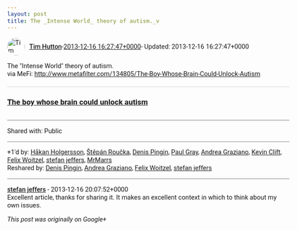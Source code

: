 ```yaml
---
layout: post
title: The _Intense World_ theory of autism._v
---
```


<html><head><meta charset="utf-8"><title>The &amp;quot;Intense World&amp;quot; theory of autism.&lt;br&gt;via MeFi: &lt;a rel=&quot;nofollow...</title><style>body {font: 11pt Roboto, Arial, sans-serif; max-width: 640px; margin: 24px;}.author-photo {border-radius: 50%; margin-right: 10px; width: 40px;}.author {font-weight: 500;}.main-content {margin: 15px 0 15px;}.post-title {font-weight: bold;}.location {display: block; margin-top: 15px;}.location img {float: left; margin-right: 5px; width: 20px;}.media-link {display: inline-block; max-width: 100%; vertical-align: top;}.media-link p {margin-top: 5px; max-height: 4em; overflow: scroll;}.media {max-height: 100vh; max-width: 100%;}.video-placeholder {background: black; display: flex; height: 300px; max-width: 100%; width: 640px;}.play-icon {border-bottom: 30px solid transparent; border-left: 50px solid white; border-top: 30px solid transparent; color: white; margin: auto;}.album {max-height: 800px; overflow: scroll; width: calc(100vw - 48px);}.album .media-link {margin-right: 5px; max-width: 250px;}.album .media {max-height: 250px;}.link-embed {border-top: 1px solid lightgrey; display: block; margin-top: 20px;}.link-embed img {max-width: 100%;}.inline-link-embed {display: block;}.inline-link-embed img {vertical-align: middle;}.link-title {display: inline-block; font-size: medium; font-weight: 300; padding-left: 1em;}.reshare-attribution {display: block; font-weight: bold; margin-bottom: 10px;}.poll-image {margin-bottom: 5px; max-height: 300px; max-width: 500px;}.poll-choice {align-items: center; display: flex; margin-bottom: 5px; max-width: 500px;}.poll-choice-percentage {background-color: lightblue; height: 100%; left: 0; position: absolute; z-index: -1;}.poll-choice-selected {margin-right: 5px;}.poll-choice-results {border: 1px solid lightgray; border-radius: 5px; display: flex; line-height: 40px; overflow: hidden; padding: 0 8px; position: relative;}.poll-choice-results, .poll-choice-description {flex-grow: 1; margin-right: 10px;}.poll-choice-image {width: 100%;}.poll-choice-image, .poll-choice-image img {max-height: 40px; max-width: 100px;}.poll-choice-votes {max-height: 100px; overflow: auto;}.plus-entity-embed {color: black; display: block; text-decoration: none;}.plus-entity-embed-cover-photo {max-height: 300px; max-width: 100%;}.plus-entity-embed-info {padding: 0 1em 1em;}.plus-entity-embed-info h2 {font-weight: 500; margin: 10px 0;}.plus-entity-embed-info p {font-size: small; margin: 0;}.collection-owner-avatar {border-radius: 50%; border: 2px solid white; height: 40px; margin-top: -22px;}.visibility {padding: 1em 0; border-top: 1px solid grey;}.post-activity {padding: 1em 0; border-top: 1px solid grey;}.comments {border-top: 1px solid gray; padding-top: 1em;}.comment + .comment {margin-top: 1em;}.comment .media-link, .comment .inline-link-embed {margin-top: 5px;}</style></head><body><div style="margin-bottom:1em;"><div style="display:flex; align-items:center"><img class="author-photo" src="https://lh4.googleusercontent.com/-epo4ZZKNqEw/AAAAAAAAAAI/AAAAAAAAVSU/qu3LpcHEnoQ/s64-c/photo.jpg" alt="Tim Hutton"><a href="https://plus.google.com/+TimHutton" target="_blank" class="author">Tim Hutton</a> - <a target="_blank" href="https://plus.google.com/+TimHutton/posts/HAMHHoRT3w3">2013-12-16 16:27:47+0000</a><span> - Updated: 2013-12-16 16:27:47+0000</span></div><div class="main-content">The &quot;Intense World&quot; theory of autism.<br>via MeFi: <a rel="nofollow" target="_blank" href="http://www.metafilter.com/134805/The-Boy-Whose-Brain-Could-Unlock-Autism" class="ot-anchor bidi_isolate" jslog="10929; track:click" dir="ltr">http://www.metafilter.com/134805/The-Boy-Whose-Brain-Could-Unlock-Autism</a></div><a href="https://medium.com/matter/70c3d64ff221" target="_blank" class="link-embed"><h3>The boy whose brain could unlock autism</h3><img src="https://d262ilb51hltx0.cloudfront.net/max/800/1*5AO2onzREkVKKHcWGXZVTQ.jpeg" alt=""></a></div><div class="visibility">Shared with: Public</div><div class="post-activity"><div class="plus-oners">+1'd by: <a href="https://plus.google.com/+HåkanHolgersson48">Håkan Holgersson</a>, <a href="https://plus.google.com/+StepanRoucka">Štěpán Roučka</a>, <a href="https://plus.google.com/+DenisPingin">Denis Pingin</a>, <a href="https://plus.google.com/+PaulGrayUK">Paul Gray</a>, <a href="https://plus.google.com/+AndreaGraziano">Andrea Graziano</a>, <a href="https://plus.google.com/+KevinClift">Kevin Clift</a>, <a href="https://plus.google.com/+FelixWoitzel">Felix Woitzel</a>, <a href="https://plus.google.com/115958517486719853660">stefan jeffers</a>, <a href="https://plus.google.com/110268895957192091651">MrMarrs</a></div><div class="resharers">Reshared by: <a href="https://plus.google.com/+DenisPingin">Denis Pingin</a>, <a href="https://plus.google.com/+AndreaGraziano">Andrea Graziano</a>, <a href="https://plus.google.com/+FelixWoitzel">Felix Woitzel</a>, <a href="https://plus.google.com/115958517486719853660">stefan jeffers</a></div></div><div class="comments"><div class="comment"><a target="_blank" href="https://plus.google.com/115958517486719853660" class="author">stefan jeffers</a><span class="time"> - 2013-12-16 20:07:52+0000</span><div class="comment-content">Excellent article, thanks for sharing it. It makes an excellent context in which to think about my own issues.</div></div></div></body></html>

<i>This post was originally on Google+</i>